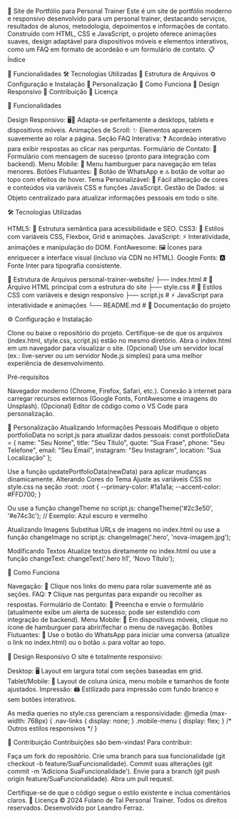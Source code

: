 🌟 Site de Portfólio para Personal Trainer
Este é um site de portfólio moderno e responsivo desenvolvido para um personal trainer, destacando serviços, resultados de alunos, metodologia, depoimentos e informações de contato. Construído com HTML, CSS e JavaScript, o projeto oferece animações suaves, design adaptável para dispositivos móveis e elementos interativos, como um FAQ em formato de acordeão e um formulário de contato.
📋 Índice

🚀 Funcionalidades
🛠 Tecnologias Utilizadas
📂 Estrutura de Arquivos
⚙️ Configuração e Instalação
🎨 Personalização
📱 Como Funciona
📏 Design Responsivo
🤝 Contribuição
📜 Licença

🚀 Funcionalidades

Design Responsivo: 🖥📱 Adapta-se perfeitamente a desktops, tablets e dispositivos móveis.
Animações de Scroll: ✨ Elementos aparecem suavemente ao rolar a página.
Seção FAQ Interativa: ❓ Acordeão interativo para exibir respostas ao clicar nas perguntas.
Formulário de Contato: 📧 Formulário com mensagem de sucesso (pronto para integração com backend).
Menu Mobile: 🍔 Menu hamburguer para navegação em telas menores.
Botões Flutuantes: 💬 Botão de WhatsApp e 🔝 botão de voltar ao topo com efeitos de hover.
Tema Personalizável: 🎨 Fácil alteração de cores e conteúdos via variáveis CSS e funções JavaScript.
Gestão de Dados: 📊 Objeto centralizado para atualizar informações pessoais em todo o site.

🛠 Tecnologias Utilizadas

HTML5: 📜 Estrutura semântica para acessibilidade e SEO.
CSS3: 🎨 Estilos com variáveis CSS, Flexbox, Grid e animações.
JavaScript: ⚡ Interatividade, animações e manipulação do DOM.
FontAwesome: 🖼 Ícones para enriquecer a interface visual (incluso via CDN no HTML).
Google Fonts: 🅰 Fonte Inter para tipografia consistente.

📂 Estrutura de Arquivos
personal-trainer-website/
├── index.html        # 📄 Arquivo HTML principal com a estrutura do site
├── style.css         # 🎨 Estilos CSS com variáveis e design responsivo
├── script.js         # ⚡ JavaScript para interatividade e animações
└── README.md         # 📖 Documentação do projeto

⚙️ Configuração e Instalação

Clone ou baixe o repositório do projeto.
Certifique-se de que os arquivos (index.html, style.css, script.js) estão no mesmo diretório.
Abra o index.html em um navegador para visualizar o site.
(Opcional) Use um servidor local (ex.: live-server ou um servidor Node.js simples) para uma melhor experiência de desenvolvimento.

Pré-requisitos

Navegador moderno (Chrome, Firefox, Safari, etc.).
Conexão à internet para carregar recursos externos (Google Fonts, FontAwesome e imagens do Unsplash).
(Opcional) Editor de código como o VS Code para personalização.

🎨 Personalização
Atualizando Informações Pessoais
Modifique o objeto portfolioData no script.js para atualizar dados pessoais:
const portfolioData = {
    name: "Seu Nome",
    title: "Seu Título",
    quote: "Sua Frase",
    phone: "Seu Telefone",
    email: "Seu Email",
    instagram: "Seu Instagram",
    location: "Sua Localização"
};

Use a função updatePortfolioData(newData) para aplicar mudanças dinamicamente.
Alterando Cores do Tema
Ajuste as variáveis CSS no style.css na seção :root:
:root {
    --primary-color: #1a1a1a;
    --accent-color: #FFD700;
}

Ou use a função changeTheme no script.js:
changeTheme('#2c3e50', '#e74c3c'); // Exemplo: Azul escuro e vermelho

Atualizando Imagens
Substitua URLs de imagens no index.html ou use a função changeImage no script.js:
changeImage('.hero', 'nova-imagem.jpg');

Modificando Textos
Atualize textos diretamente no index.html ou use a função changeText:
changeText('.hero h1', 'Novo Título');

📱 Como Funciona

Navegação: 🧭 Clique nos links do menu para rolar suavemente até as seções.
FAQ: ❓ Clique nas perguntas para expandir ou recolher as respostas.
Formulário de Contato: 📧 Preencha e envie o formulário (atualmente exibe um alerta de sucesso; pode ser estendido com integração de backend).
Menu Mobile: 🍔 Em dispositivos móveis, clique no ícone de hamburguer para abrir/fechar o menu de navegação.
Botões Flutuantes: 💬 Use o botão do WhatsApp para iniciar uma conversa (atualize o link no index.html) ou o botão 🔝 para voltar ao topo.

📏 Design Responsivo
O site é totalmente responsivo:

Desktop: 🖥 Layout em largura total com seções baseadas em grid.
Tablet/Mobile: 📱 Layout de coluna única, menu mobile e tamanhos de fonte ajustados.
Impressão: 🖨 Estilizado para impressão com fundo branco e sem botões interativos.

As media queries no style.css gerenciam a responsividade:
@media (max-width: 768px) {
    .nav-links { display: none; }
    .mobile-menu { display: flex; }
    /* Outros estilos responsivos */
}

🤝 Contribuição
Contribuições são bem-vindas! Para contribuir:

Faça um fork do repositório.
Crie uma branch para sua funcionalidade (git checkout -b feature/SuaFuncionalidade).
Commit suas alterações (git commit -m 'Adiciona SuaFuncionalidade').
Envie para a branch (git push origin feature/SuaFuncionalidade).
Abra um pull request.

Certifique-se de que o código segue o estilo existente e inclua comentários claros.
📜 Licença
© 2024 Fulano de Tal Personal Trainer. Todos os direitos reservados. Desenvolvido por Leandro Ferraz.
